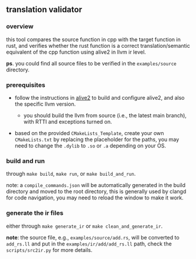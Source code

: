 ## translation validator

### overview
this tool compares the source function in cpp with the target function in rust, and verifies whether the rust function is a correct translation/semantic equivalent of the cpp function using alive2 in llvm ir level.

**ps**. you could find all source files to be verified in the `examples/source` directory.

### prerequisites
- follow the instructions in [alive2](https://github.com/AliveToolkit/alive2) to build and configure alive2, and also the specific llvm version.
  - you should build the llvm from source (i.e., the latest main branch), with RTTI and exceptions turned on.

- based on the provided `CMakeLists_Template`, create your own `CMakeLists.txt` by replacing the placeholder for the paths, you may need to change the `.dylib` to `.so` or `.a` depending on your OS.

### build and run
through `make build`, `make run`, or `make build_and_run`.

note: a `compile_commands.json` will be automatically generated in the build directory and moved to the root directory, this is generally used by clangd for code navigation, you may need to reload the window to make it work.

### generate the ir files
either through `make generate_ir` or `make clean_and_generate_ir`.

**note**: the source file, e.g., `examples/source/add.rs`, will be converted to `add_rs.ll` and put in the `examples/ir/add/add_rs.ll` path, check the `scripts/src2ir.py` for more details.
